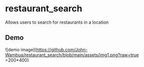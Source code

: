 # restaurant_search
Allows users to search for restaurants in a location
## Demo
![demo image](https://github.com/John-Wambua/restaurant_search/blob/main/assets/img1.png?raw=true =200*400)

